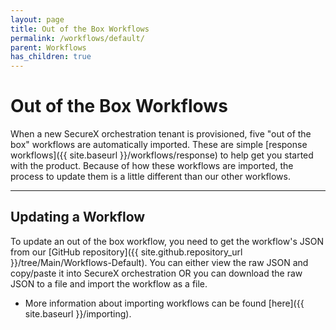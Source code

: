 ```yaml
---
layout: page
title: Out of the Box Workflows
permalink: /workflows/default/
parent: Workflows
has_children: true
---
```


# Out of the Box Workflows
When a new SecureX orchestration tenant is provisioned, five "out of the box" workflows are automatically imported. These are simple [response workflows]({{ site.baseurl }}/workflows/response) to help get you started with the product. Because of how these workflows are imported, the process to update them is a little different than our other workflows.

---

## Updating a Workflow
To update an out of the box workflow, you need to get the workflow's JSON from our [GitHub repository]({{ site.github.repository_url }}/tree/Main/Workflows-Default). You can either view the raw JSON and copy/paste it into SecureX orchestration OR you can download the raw JSON to a file and import the workflow as a file.

* More information about importing workflows can be found [here]({{ site.baseurl }}/importing).